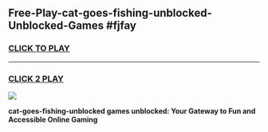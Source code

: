 
## Free-Play-cat-goes-fishing-unblocked-Unblocked-Games #fjfay
<h3>
<a href="https://news.freeplayer.one?title=cat-goes-fishing-unblocked&ref=8M">CLICK TO PLAY</a></h3>
<hr>

<h3>
<a href="https://news.freeplayer.one?title=cat-goes-fishing-unblocked&ref=8M">CLICK 2 PLAY</a>
  
</h3>

<a href="https://news.freeplayer.one?title=cat-goes-fishing-unblocked&ref=8M"><img src="https://clearcache.store/games.png"></a>


**cat-goes-fishing-unblocked games unblocked: Your Gateway to Fun and Accessible Online Gaming**
